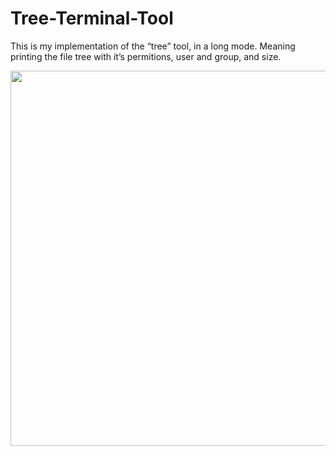 # Tree-Terminal-Tool

This is my implementation of the “tree” tool, in a long mode. Meaning printing the file tree with it’s permitions, user and group, and size.

<img width="600" src="https://github.com/noahweiss890/Tree-Terminal-Tool/assets/93292627/fda42444-1ec5-4890-a926-ba8171ab3ac2">
